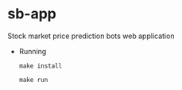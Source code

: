 # sb-app
Stock market price prediction bots web application

- Running

    `make install`

    `make run`
